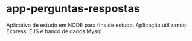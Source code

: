 # app-perguntas-respostas
Aplicativo de estudo em NODE para fins de estudo. Aplicação utilizando Express, EJS e banco de dados Mysql
